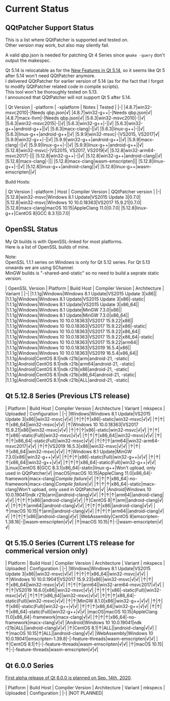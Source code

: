 # Current Status

## QQtPatcher Support Status

This is a list where QQtPatcher is supported and tested on.  
Other version may work, but also may silently fail.

A valid qbp.json is needed for patching Qt 4 Series since `qmake -query` don't output the makespec.

Qt 5.14 is relocatable as for the [New Features in Qt 5.14](https://wiki.qt.io/New_Features_in_Qt_5.14), so it seems like Qt 5 after 5.14 won't need QQtPatcher anymore.  
I delivered QQtPatcher for earlier version of 5.14 (as for the fact that I forgot to modify QQtPatcher related code in compile scripts).  
This tool won't be thoroughly tested on 5.13.  
I announced that QQtPatcher will not support Qt 5 after 5.14.

| Qt Version | -platform | -xplatform | Notes | Tested |
|-|
|4.8.7|win32-msvc2010|-|Needs qbp.json|√|
|4.8.7|win32-g++|-|Needs qbp.json|√|
|4.8.7|macx-llvm|-|Needs qbp.json|√|
|5.6.3|win32-msvc2010|-||√|
|5.6.3|win32-msvc2015|-||√|
|5.6.3|win32-g++|-||√|
|5.6.3|win32-g++|android-g++||√|
|5.6.3|macx-clang|-||√|
|5.6.3|linux-g++|-||√|
|5.6.3|linux-g++|android-g++||√|
|5.9.9|win32-msvc|-|VS2015, VS2017|√|
|5.9.9|win32-g++|-||√|
|5.9.9|win32-g++|android-g++||√|
|5.9.9|macx-clang|-||√|
|5.9.9|linux-g++|-||√|
|5.9.9|linux-g++|android-g++||√|
|5.12.8|win32-msvc|-|VS2015, VS2017, VS2019|√|
|5.12.8|win32-arm64-msvc2017|-|||
|5.12.8|win32-g++|-||√|
|5.12.8|win32-g++|android-clang||√|
|5.12.8|macx-clang|-|||
|5.12.8|macx-clang|wasm-emscripten|||
|5.12.8|linux-g++|-||√|
|5.12.8|linux-g++|android-clang||√|
|5.12.8|linux-g++|wasm-emscripten||√|

Build Hosts:

| Qt Version | -platform | Host | Compiler Version | QQtPatcher version |
|-|
|5.12.8|win32-msvc|Windows 8.1 Update|VS2015 Update 3|0.7.0|
|5.12.8|win32-msvc|Windows 10 10.0.18363|VS2017 15.9.21|0.7.0|
|5.12.8|macx-clang|macOS 10.15|AppleClang 11.0|0.7.0|
|5.12.8|linux-g++|CentOS 8|GCC 8.3.1|0.7.0|

## OpenSSL Status

My Qt builds is with OpenSSL-linked for most platforms.  
Here is a list of OpenSSL builds of mine.

Note:   
OpenSSL 1.1.1 series on Windows is only for Qt 5.12 series. For Qt 5.13 onwards we are using SChannel.  
MinGW builds is "-shared-and-static" so no need to build a seprate static version.

| OpenSSL Version | Platform | Build Host | Compiler Version | Architecture | Variant |
|-|
|1.1.1g|Windows|Windows 8.1 Update|VS2015 Update 3|x86||
|1.1.1g|Windows|Windows 8.1 Update|VS2015 Update 3|x86|-static|
|1.1.1g|Windows|Windows 8.1 Update|VS2015 Update 3|x86_64||
|1.1.1g|Windows|Windows 8.1 Update|MinGW 7.3.0|x86||
|1.1.1g|Windows|Windows 8.1 Update|MinGW 7.3.0|x86_64||
|1.1.1g|Windows|Windows 10 10.0.18363|VS2017 15.9.22|x86||
|1.1.1g|Windows|Windows 10 10.0.18363|VS2017 15.9.22|x86|-static|
|1.1.1g|Windows|Windows 10 10.0.18363|VS2017 15.9.22|x86_64||
|1.1.1g|Windows|Windows 10 10.0.18363|VS2017 15.9.22|x86_64|-static|
|1.1.1g|Windows|Windows 10 10.0.18363|VS2017 15.9.22|arm64||
|1.1.1g|Windows|Windows 10 10.0.18363|VS2019 16.5.4|x86||
|1.1.1g|Windows|Windows 10 10.0.18363|VS2019 16.5.4|x86_64||
|1.1.1g|Android|CentOS 8.1|ndk r21b|arm|android-21, -static|
|1.1.1g|Android|CentOS 8.1|ndk r21b|arm64|android-21, -static|
|1.1.1g|Android|CentOS 8.1|ndk r21b|x86|android-21, -static|
|1.1.1g|Android|CentOS 8.1|ndk r21b|x86_64|android-21, -static|
|1.1.1g|Android|CentOS 8.1|ndk r21b|ALL|android-21, -static|

## Qt 5.12.8 Series (Previous LTS release)

| Platform | Build Host |  Compiler Version | Architecture | Variant | mkspecs | Uploaded | Configuration |
|-|
|Windows|Windows 8.1 Update|VS2015 Update 3|x86||win32-msvc|√|√|
|↑|↑|↑|x86|-static|win32-msvc|√|√|
|↑|↑|↑|x86_64||win32-msvc|√|√|
|↑|Windows 10 10.0.18363|VS2017 15.9.21|x86||win32-msvc|√|√|
|↑|↑|↑|x86|-static|win32-msvc|√|√|
|↑|↑|↑|x86|-static(Full)|win32-msvc|√|√|
|↑|↑|↑|x86_64||win32-msvc|√|√|
|↑|↑|↑|x86_64|-static(Full)|win32-msvc|√|√|
|↑|↑|↑|arm64||win32-arm64-msvc2017|√|√|
|↑|↑|VS2019 16.5.3|x86||win32-msvc|√|√|
|↑|↑|↑|x86_64||win32-msvc|√|√|
|↑|Windows 8.1 Update|MinGW 7.3.0|x86||win32-g++|√|√|
|↑|↑|↑|x86|-static(Full)|win32-g++|√|√|
|↑|↑|↑|x86_64||win32-g++|√|√|
|↑|↑|↑|x86_64|-static(Full)|win32-g++|√|√|
|Linux|CentOS 8|GCC 8.3.1|x86_64|-static|linux-g++|Won't upload, only used in QQtPatcher|√|
|macOS|macOS 10.15|AppleClang 11.0|x86_64|-framework|macx-clang|_Compile failure_|√|
|↑|↑|↑|x86_64|-no-framework|macx-clang|_Compile failure_|√|
|↑|↑|↑|x86_64|-static|macx-clang|Won't upload, only used in QQtPatcher|√|
|Android|Windows 10 10.0.19041|ndk r21b|arm||android-clang|√|√|
|↑|↑|↑|arm64||android-clang|√|√|
|↑|↑|↑|x86||android-clang|√|√|
|↑|CentOS 8|↑|arm||android-clang|√|√|
|↑|↑|↑|arm64||android-clang|√|√|
|↑|↑|↑|x86||android-clang|√|√|
|↑|macOS 10.15|↑|arm||android-clang|√|√|
|↑|↑|↑|arm64||android-clang|√|√|
|↑|↑|↑|x86||android-clang|√|√|
|WebAssembly|CentOS 8|emscripten-1.38.16|-||wasm-emscripten|√|√|
|↑|macOS 10.15|↑|-||wasm-emscripten|√|√|

## Qt 5.15.0 Series (Current LTS release for commerical version only)

| Platform | Build Host |  Compiler Version | Architecture | Variant | mkspecs | Uploaded | Configuration |
|-|
|Windows|Windows 8.1 Update|VS2015 Update 3|x86||win32-msvc|√|√|
|↑|↑|↑|x86_64||win32-msvc|√|√|
|↑|Windows 10 10.0.19041|VS2017 15.9.23|x86||win32-msvc|√|√|
|↑|↑|↑|x86_64||win32-msvc|√|√|
|↑|↑|↑|arm64||win32-arm64-msvc2017|√|√|
|↑|↑|VS2019 16.6.0|x86||win32-msvc|√|√|
|↑|↑|↑|x86|-static(Full)|win32-msvc|√|√|
|↑|↑|↑|x86_64||win32-msvc|√|√|
|↑|↑|↑|x86_64|-static(Full)|win32-msvc|√|√|
|↑|↑|MinGW 8.1.0|x86||win32-g++|√|√|
|↑|↑|↑|x86|-static(Full)|win32-g++|√|√|
|↑|↑|↑|x86_64||win32-g++|√|√|
|↑|↑|↑|x86_64|-static(Full)|win32-g++|√|√|
|macOS|macOS 10.15|AppleClang 11.0|x86_64|-framework|macx-clang|√|√|
|↑|↑|↑|x86_64|-no-framework|macx-clang|√|√|
|Android|Windows 10 10.0.19041|ndk r21b|ALL||android-clang|√|√|
|↑|CentOS 8.1|↑|ALL||android-clang|√|√|
|↑|macOS 10.15|↑|ALL||android-clang|√|√|
|WebAssembly|Windows 10 10.0.19041|emscripten-1.39.8|-|-feature-threads|wasm-emscripten|√|√|
|↑|CentOS 8.1|↑|-|-feature-threads|wasm-emscripten|√|√|
|↑|macOS 10.15|↑|-|-feature-threads|wasm-emscripten|√|√|

## Qt 6.0.0 Series

[First alpha release of Qt 6.0.0 is planned on Sep. 14th, 2020](https://lists.qt-project.org/pipermail/releasing/2020-May/002777.html).

| Platform | Build Host |  Compiler Version | Architecture | Variant | mkspecs | Uploaded | Configuration |
|-|
|NOT PLANNED|
